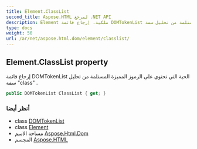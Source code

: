 ```yaml
---
title: Element.ClassList
second_title: Aspose.HTML لمرجع .NET API
description: Element ملكية. إرجاع قائمة DOMTokenList الحية التي تحتوي على الرموز المميزة المستلمة من تحليل سمة class .
type: docs
weight: 50
url: /ar/net/aspose.html.dom/element/classlist/
---
```

## Element.ClassList property

إرجاع قائمة DOMTokenList الحية التي تحتوي على الرموز المميزة المستلمة من تحليل سمة "class" .

```csharp
public DOMTokenList ClassList { get; }
```

### أنظر أيضا

* class [DOMTokenList](../../../aspose.html.collections/domtokenlist/)
* class [Element](../)
* مساحة الاسم [Aspose.Html.Dom](../../element/)
* المجسم [Aspose.HTML](../../../)



